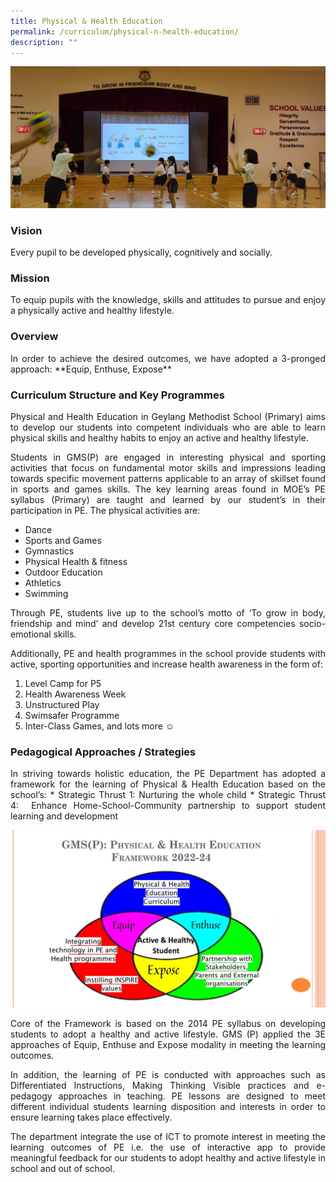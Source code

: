 ```yaml
---
title: Physical & Health Education
permalink: /curriculum/physical-n-health-education/
description: ""
---
```

![](/images/Chest%20Pass%20in%20PE.jpeg)

### Vision
<p style="text-align: justify;">Every pupil to be developed physically, cognitively and socially.

### Mission
<p style="text-align: justify;">To equip pupils with the knowledge, skills and attitudes to pursue and enjoy a physically active and healthy lifestyle.

### Overview
<p style="text-align: justify;">In order to achieve the desired outcomes, we have adopted a 3-pronged approach: **Equip, Enthuse, Expose**

### Curriculum Structure and Key Programmes
<p style="text-align: justify;">Physical and Health Education in Geylang Methodist School (Primary) aims to develop our students into competent individuals who are able to learn physical skills and healthy habits to enjoy an active and healthy lifestyle. 

<p style="text-align: justify;">Students in GMS(P) are engaged in interesting physical and sporting activities that focus on fundamental motor skills and impressions leading towards specific movement patterns applicable to an array of skillset found in sports and games skills. The key learning areas found in MOE’s PE syllabus (Primary) are taught and learned by our student’s in their participation in PE. The physical activities are:  

* Dance
* Sports and Games
* Gymnastics 
* Physical Health & fitness
* Outdoor Education
* Athletics 
* Swimming
  
<p style="text-align: justify;">Through PE, students live up to the school’s motto of ‘To grow in body, friendship and mind’ and develop 21st century core competencies socio-emotional skills.  
  
<p style="text-align: justify;">Additionally, PE and health programmes in the school provide students with active, sporting opportunities and increase health awareness in the form of:

1.  Level Camp for P5
2.  Health Awareness Week
3.  Unstructured Play 
4.  Swimsafer Programme
5.  Inter-Class Games, and lots more ☺

### Pedagogical Approaches / Strategies
<p style="text-align: justify;">In striving towards holistic education, the PE Department has adopted a framework for the learning of Physical & Health Education based on the school’s:
* Strategic Thrust 1: Nurturing the whole child
* Strategic Thrust 4:  Enhance Home-School-Community partnership to support student learning and development

![](/images/PHE%20Framework.jpg)

<p style="text-align: justify;">Core of the Framework is based on the 2014 PE syllabus on developing students to adopt a healthy and active lifestyle. GMS (P) applied the 3E approaches of Equip, Enthuse and Expose modality in meeting the learning outcomes.

<p style="text-align: justify;">In addition, the learning of PE is conducted with approaches such as Differentiated Instructions, Making Thinking Visible practices and e-pedagogy approaches in teaching. PE lessons are designed to meet different individual students learning disposition and interests in order to ensure learning takes place effectively.

<p style="text-align: justify;">The department integrate the use of ICT to promote interest in meeting the learning outcomes of PE i.e. the use of interactive app to provide meaningful feedback for our students to adopt healthy and active lifestyle in school and out of school.